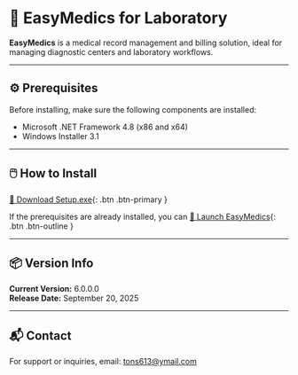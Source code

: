 # 🧪 EasyMedics for Laboratory

**EasyMedics** is a medical record management and billing solution, ideal for managing diagnostic centers and laboratory workflows.

---

## ⚙️ Prerequisites

Before installing, make sure the following components are installed:

- Microsoft .NET Framework 4.8 (x86 and x64)
- Windows Installer 3.1

---

## 🖱️ How to Install

[🔽 Download Setup.exe](setup.exe){: .btn .btn-primary }

If the prerequisites are already installed, you can [🚀 Launch EasyMedics](EasyMedics.application){: .btn .btn-outline }

---

## 📦 Version Info

**Current Version:** 6.0.0.0  
**Release Date:** September 20, 2025

---

## 📬 Contact

For support or inquiries, email: [tons613@ymail.com](mailto:tons613@ymail.com)